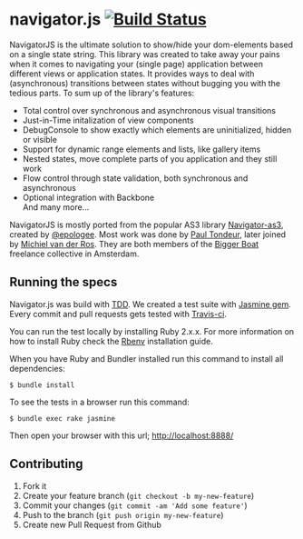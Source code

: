 # navigator.js [![Build Status](https://travis-ci.org/biggerboat/navigator.js.png)](https://travis-ci.org/biggerboat/navigator.js)

NavigatorJS is the ultimate solution to show/hide your dom-elements based on a single state string.
This library was created to take away your pains when it comes to navigating your (single page) application between different views or application states. It provides ways to deal with (asynchronous) transitions between states without bugging you with the tedious parts. To sum up of the library's features:

- Total control over synchronous and asynchronous visual transitions
- Just-in-Time initalization of view components
- DebugConsole to show exactly which elements are uninitialized, hidden or visible
- Support for dynamic range elements and lists, like gallery items
- Nested states, move complete parts of you application and they still work
- Flow control through state validation, both synchronous and asynchronous
- Optional integration with Backbone  
And many more...

NavigatorJS is mostly ported from the popular AS3 library [Navigator-as3](https://www.github.com/epologee/navigator-as3), created by [@epologee](https://twitter.com/Epologee).
Most work was done by [Paul Tondeur](https://twitter.com/PaulTondeur), later joined by [Michiel van der Ros](https://twitter.com/Micros). They are both members of the [Bigger Boat](http://www.biggerboat.nl) freelance collective in Amsterdam.

## Running the specs

Navigator.js was build with [TDD](http://en.wikipedia.org/wiki/Test-driven_development). We created a test suite with [Jasmine gem](https://github.com/pivotal/jasmine-gem). Every commit and pull requests gets tested with [Travis-ci](https://travis-ci.org/biggerboat/navigator.js).

You can run the test locally by installing Ruby 2.x.x. For more information on how to install Ruby check the [Rbenv](https://github.com/sstephenson/rbenv#installation) installation guide. 

When you have Ruby and Bundler installed run this command to install all dependencies:

    $ bundle install
    
To see the tests in a browser run this command:

    $ bundle exec rake jasmine
    
Then open your browser with this url; [http://localhost:8888/](http://localhost:8888/)

## Contributing

1. Fork it
2. Create your feature branch (`git checkout -b my-new-feature`)
3. Commit your changes (`git commit -am 'Add some feature'`)
4. Push to the branch (`git push origin my-new-feature`)
5. Create new Pull Request from Github
